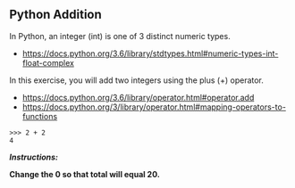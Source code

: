 ## Python Addition

In Python, an integer (int) is one of 3 distinct numeric types.  
- https://docs.python.org/3.6/library/stdtypes.html#numeric-types-int-float-complex  

In this exercise, you will add two integers using the plus (+) operator.
- https://docs.python.org/3.6/library/operator.html#operator.add
- https://docs.python.org/3/library/operator.html#mapping-operators-to-functions  
```
>>> 2 + 2
4
```

**_Instructions:_**

**Change the 0 so that total will equal 20.**
